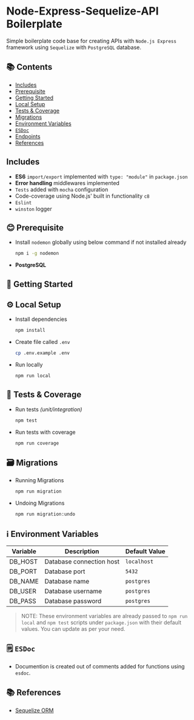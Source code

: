 # Node-Express-Sequelize-API Boilerplate <!-- omit in toc -->

Simple boilerplate code base for creating APIs with `Node.js Express` framework using `Sequelize` with `PostgreSQL` database.

## 📚 Contents <!-- omit in toc -->

- [Includes](#includes)
- [Prerequisite](#prerequisite)
- [Getting Started](#getting-started)
- [Local Setup](#local-setup)
- [Tests \& Coverage](#tests--coverage)
- [Migrations](#migrations)
- [Environment Variables](#environment-variables)
- [`ESDoc`](#esdoc)
- [Endpoints](#endpoints)
- [References](#references)

## Includes

- **ES6** `import/export` implemented with `type: "module"` in `package.json`
- **Error handling** middlewares implemented
- `Tests` added with `mocha` configuration
- Code-coverage using Node.js' built in functionality `c8`
- `Eslint`
- `winston` logger

## 😊 Prerequisite

- Install `nodemon` globally using below command if not installed already

  ```sh
  npm i -g nodemon
  ```

- **PostgreSQL**

## 🚀 Getting Started

## ⚙️ Local Setup

- Install dependencies

  ```sh
  npm install
  ```

- Create file called `.env`
  ```sh
  cp .env.example .env
  ```

- Run locally

  ```sh
  npm run local
  ```

## 🧪 Tests & Coverage

- Run tests *(unit/integration)*

  ```sh
  npm test
  ```

- Run tests with coverage

  ```sh
  npm run coverage
  ```

## 🗃️ Migrations

- Running Migrations

  ```sh
  npm run migration
  ```

- Undoing Migrations

  ```sh
  npm run migration:undo
  ```

## ℹ️ Environment Variables

| Variable | Description              | Default Value |
| -------- | ------------------------ | ------------- |
| DB_HOST  | Database connection host | `localhost`   |
| DB_PORT  | Database port            | `5432`        |
| DB_NAME  | Database name            | `postgres`    |
| DB_USER  | Database username        | `postgres`    |
| DB_PASS  | Database password        | `postgres`    |

> NOTE: These environment variables are already passed to `npm run local` and `npm test` scripts under `package.json` with their default values. You can update as per your need.

## 🗒️ `ESDoc`

- Documention is created out of comments added for functions using `esdoc`.


## 📚 References

- [Sequelize ORM](https://sequelize.org/v6/)
